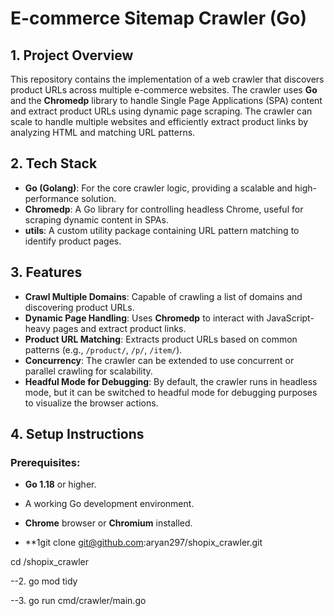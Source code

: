 # E-commerce Sitemap Crawler (Go)

## 1. Project Overview
This repository contains the implementation of a web crawler that discovers product URLs across multiple e-commerce websites. The crawler uses **Go** and the **Chromedp** library to handle Single Page Applications (SPA) content and extract product URLs using dynamic page scraping. The crawler can scale to handle multiple websites and efficiently extract product links by analyzing HTML and matching URL patterns.

## 2. Tech Stack
- **Go (Golang)**: For the core crawler logic, providing a scalable and high-performance solution.
- **Chromedp**: A Go library for controlling headless Chrome, useful for scraping dynamic content in SPAs.
- **utils**: A custom utility package containing URL pattern matching to identify product pages.

## 3. Features
- **Crawl Multiple Domains**: Capable of crawling a list of domains and discovering product URLs.
- **Dynamic Page Handling**: Uses **Chromedp** to interact with JavaScript-heavy pages and extract product links.
- **Product URL Matching**: Extracts product URLs based on common patterns (e.g., `/product/`, `/p/`, `/item/`).
- **Concurrency**: The crawler can be extended to use concurrent or parallel crawling for scalability.
- **Headful Mode for Debugging**: By default, the crawler runs in headless mode, but it can be switched to headful mode for debugging purposes to visualize the browser actions.

## 4. Setup Instructions
### Prerequisites:
- **Go 1.18** or higher.
- A working Go development environment.
- **Chrome** browser or **Chromium** installed.

- **1git clone git@github.com:aryan297/shopix_crawler.git

cd /shopix_crawler

--2. go mod tidy

--3. go run cmd/crawler/main.go 

